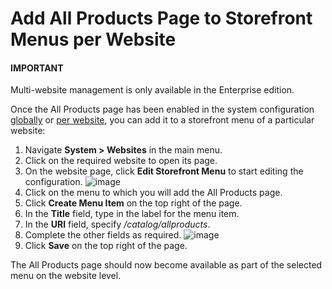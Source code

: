<a id="sys-users-organization-menus-all-products-website"></a>

# Add All Products Page to Storefront Menus per Website

#### IMPORTANT
Multi-website management is only available in the Enterprise edition.

Once the All Products page has been enabled in the system configuration [globally](../configuration/commerce/catalog/global-all-products.md#sys-conf-commerce-catalog-special-pages-global) or [per website](web-configuration/commerce/catalog/website-all-products.md#sys-conf-commerce-catalog-special-pages-website), you can add it to a storefront menu of a particular website:

1. Navigate **System > Websites** in the main menu.
2. Click on the required website to open its page.
3. On the website page, click <i class="fas fa-cog" aria-hidden="true"></i> **Edit Storefront Menu** to start editing the configuration.
   ![image](user/img/system/websites/AllProductsWebsiteEditMenu.png)
4. Click on the menu to which you will add the All Products page.
5. Click **Create Menu Item** on the top right of the page.
6. In the **Title** field, type in the label for the menu item.
7. In the **URI** field, specify  */catalog/allproducts*.
8. Complete the other fields as required.
   ![image](user/img/system/websites/AllProductsWebsite.png)
9. Click **Save** on the top right of the page.

The All Products page should now become available as part of the selected menu on the website level.

<!-- fa-bars = fa-navicon -->
<!-- Ic Tiles is used as Set As Default in saved views, and as tiles in display layout options -->
<!-- IcPencil refers to Rename in Commerce and Inline Editing in CRM -->
<!-- Check mark in the square. -->
<!-- SortDesc is also used as drop-down arrow -->
<!-- A -->
<!-- B -->
<!-- C -->
<!-- D -->
<!-- E -->
<!-- F -->
<!-- G -->
<!-- H -->
<!-- I -->
<!-- L -->
<!-- M -->
<!-- P -->
<!-- R -->
<!-- S -->
<!-- T -->
<!-- U -->
<!-- Z -->
